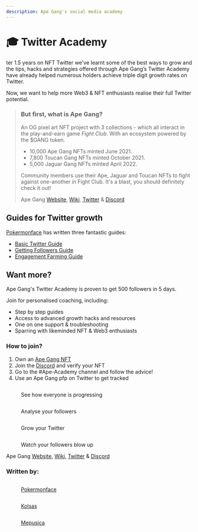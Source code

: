 ```yaml
---
description: Ape Gang's social media academy
---
```


# 🎓 Twitter Academy

ter 1.5 years on NFT Twitter we've learnt some of the best ways to grow and the tips, hacks and strategies offered through Ape Gang’s Twitter Academy have already helped numerous holders achieve triple digit growth rates on Twitter.

Now, we want to help more Web3 & NFT enthusiasts realise their full Twitter potential.&#x20;

> ### But first, what is Ape Gang?
>
> An OG pixel art NFT project with 3 collections - which all interact in the play-and-earn game _Fight Club_. With an ecosystem powered by the $GANG token.
>
> * 10,000 Ape Gang NFTs minted June 2021.
> * 7,800 Toucan Gang NFTs minted October 2021.
> * 5,000 Jaguar Gang NFTs minted April 2022.
>
> Community members use their Ape, Jaguar and Toucan NFTs to fight against one-another in Fight Club. It's a blast, you should definitely check it out!&#x20;
>
> Ape Gang [Website](https://apegang.art/), [Wiki](https://wiki.apegang.art/), [Twitter](https://twitter.com/ApeGangNFT) & [Discord](https://discord.gg/Gb7yWGnwWT)

## Guides for Twitter growth <a href="#tips-and-tricks-for-twitter-growth" id="tips-and-tricks-for-twitter-growth"></a>

[Pokermonface](https://twitter.com/pokermonfacenft) has written three fantastic guides:

* [Basic Twitter Guide](guides/basic-twitter-guide.md)
* [Getting Followers Guide](guides/getting-followers.md)
* [Engagement Farming Guide](guides/engagement-farming.md)

## **Want more?**

Ape Gang's Twitter Academy is proven to get 500 followers in 5 days.

Join for personalised coaching, including:

* Step by step guides
* Access to advanced growth hacks and resources
* One on one support & troubleshooting
* Sparring with likeminded NFT & Web3 enthusiasts

### How to join? <a href="#how-to-join" id="how-to-join"></a>

1. Own an [Ape Gang NFT](https://opensea.io/collection/ape-gang)
2. Join the [Discord](https://discord.gg/ape-gang-841359732786331658) and verify your NFT
3. Go to the #Ape-Academy channel and follow the advice!
4. Use an Ape Gang pfp on Twitter to get tracked

<div>

<figure><img src=".gitbook/assets/Ape-Gang-Ethereum-NFT-Collection-Inspect (1).png" alt=""><figcaption><p>See how everyone is progressing</p></figcaption></figure>

 

<figure><img src=".gitbook/assets/Inspect-Dive-Into-Web3-Communities (1).png" alt=""><figcaption><p>Analyse your followers</p></figcaption></figure>

 

<figure><img src=".gitbook/assets/Ape-Gang-Ethereum-NFT-Collection-Inspect.png" alt=""><figcaption><p>Grow your Twitter</p></figcaption></figure>

 

<figure><img src=".gitbook/assets/Inspect-Dive-Into-Web3-Communities (3).png" alt=""><figcaption><p>Watch your followers blow up</p></figcaption></figure>

</div>

Ape Gang [Website](https://apegang.art/), [Wiki](https://wiki.apegang.art/), [Twitter](https://twitter.com/ApeGangNFT) & [Discord](https://discord.gg/Gb7yWGnwWT)

### Written by:

<div>

<figure><img src=".gitbook/assets/12347897.png" alt=""><figcaption><p><a href="https://twitter.com/pokermonfacenft">Pokermonface</a></p></figcaption></figure>

 

<figure><img src=".gitbook/assets/AG1656.png" alt=""><figcaption><p><a href="https://twitter.com/kolsas_eth">Kolsas</a></p></figcaption></figure>

 

<figure><img src=".gitbook/assets/TheScientist_HD.png" alt=""><figcaption><p><a href="https://twitter.com/mepusica">Mepusica</a></p></figcaption></figure>

</div>
